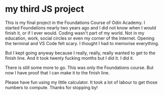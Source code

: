 # my third JS project
This is my final project in the Foundations Course of Odin Academy. I started Foundations nearly two years ago and I did not know when I would finish it, or if I ever would. Coding wasn't part of my world. Not in my education, work, social circles or even my corner of the Internet. Opening the terminal and VS Code felt scary. I thought I had to memorise everything. 

But I kept going anyway because I really, really, really wanted to get to the finish line. And it took twenty fucking months but I did it. I did it.

There is still some more to go. This was only the Foundations course. But now I have proof that I can make it to the finish line. 

Please have fun using my little calculator. It took a lot of labour to get those numbers to compute. Thanks for stopping by!